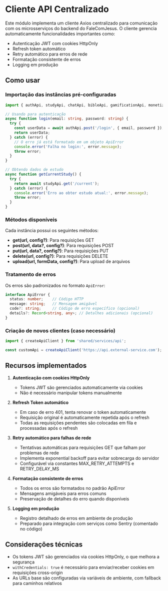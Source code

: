 # Cliente API Centralizado

Este módulo implementa um cliente Axios centralizado para comunicação com os microsserviços do backend do FaleComJesus. O cliente gerencia automaticamente funcionalidades importantes como:

- Autenticação JWT com cookies HttpOnly
- Refresh token automático
- Retry automático para erros de rede
- Formatação consistente de erros
- Logging em produção

## Como usar

### Importação das instâncias pré-configuradas

```typescript
import { authApi, studyApi, chatApi, bibleApi, gamificationApi, monetizationApi, adminApi } from 'shared/services/api';

// Usando para autenticação
async function login(email: string, password: string) {
  try {
    const userData = await authApi.post('/login', { email, password });
    return userData;
  } catch (error) {
    // O erro já está formatado em um objeto ApiError
    console.error('Falha no login:', error.message);
    throw error;
  }
}

// Obtendo dados de estudo
async function getCurrentStudy() {
  try {
    return await studyApi.get('/current');
  } catch (error) {
    console.error('Erro ao obter estudo atual:', error.message);
    throw error;
  }
}
```

### Métodos disponíveis

Cada instância possui os seguintes métodos:

- **get<T>(url, config?)**: Para requisições GET
- **post<T>(url, data?, config?)**: Para requisições POST
- **put<T>(url, data?, config?)**: Para requisições PUT
- **delete<T>(url, config?)**: Para requisições DELETE
- **upload<T>(url, formData, config?)**: Para upload de arquivos

### Tratamento de erros

Os erros são padronizados no formato `ApiError`:

```typescript
interface ApiError {
  status: number;    // Código HTTP
  message: string;   // Mensagem amigável
  code?: string;     // Código de erro específico (opcional)
  details?: Record<string, any>; // Detalhes adicionais (opcional)
}
```

### Criação de novos clientes (caso necessário)

```typescript
import { createApiClient } from 'shared/services/api';

const customApi = createApiClient('https://api.external-service.com');
```

## Recursos implementados

1. **Autenticação com cookies HttpOnly**
   - Tokens JWT são gerenciados automaticamente via cookies
   - Não é necessário manipular tokens manualmente

2. **Refresh Token automático**
   - Em caso de erro 401, tenta renovar o token automaticamente
   - Requisição original é automaticamente repetida após o refresh
   - Todas as requisições pendentes são colocadas em fila e processadas após o refresh

3. **Retry automático para falhas de rede**
   - Tentativas automáticas para requisições GET que falham por problemas de rede
   - Implementa exponential backoff para evitar sobrecarga do servidor
   - Configurável via constantes MAX_RETRY_ATTEMPTS e RETRY_DELAY_MS

4. **Formatação consistente de erros**
   - Todos os erros são formatados no padrão ApiError
   - Mensagens amigáveis para erros comuns
   - Preservação de detalhes do erro quando disponíveis

5. **Logging em produção**
   - Registro detalhado de erros em ambiente de produção
   - Preparado para integração com serviços como Sentry (comentado no código)

## Considerações técnicas

- Os tokens JWT são gerenciados via cookies HttpOnly, o que melhora a segurança
- `withCredentials: true` é necessário para enviar/receber cookies em requisições cross-origin
- As URLs base são configuradas via variáveis de ambiente, com fallback para caminhos relativos 